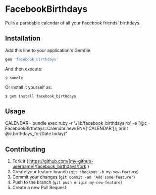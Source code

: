 # FacebookBirthdays

Pulls a parseable calendar of all your Facebook friends' birthdays.

## Installation

Add this line to your application's Gemfile:

```ruby
gem 'facebook_birthdays'
```

And then execute:

    $ bundle

Or install it yourself as:

    $ gem install facebook_birthdays

## Usage

CALENDAR=<YOUR CAL URL> bundle exec ruby -r './lib/facebook_birthdays.rb' -e "@c = FacebookBirthdays::Calendar.new(ENV['CALENDAR']); print @c.birthdays_for(Date.today)"

## Contributing

1. Fork it ( https://github.com/[my-github-username]/facebook_birthdays/fork )
2. Create your feature branch (`git checkout -b my-new-feature`)
3. Commit your changes (`git commit -am 'Add some feature'`)
4. Push to the branch (`git push origin my-new-feature`)
5. Create a new Pull Request
